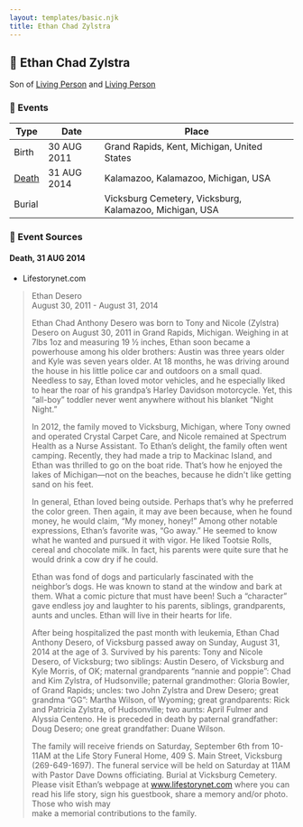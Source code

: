 ```yaml
---
layout: templates/basic.njk
title: Ethan Chad Zylstra
---
```

## 🔵 Ethan Chad Zylstra

Son of [Living Person](/people/5/59787254) and [Living Person](/people/1/11240493)

### 📆 Events

Type | Date | Place
------ | ------ | ------
Birth | 30 AUG 2011 | Grand Rapids, Kent, Michigan, United States
[Death](#event-event-3) | 31 AUG 2014 | Kalamazoo, Kalamazoo, Michigan, USA
Burial |  | Vicksburg Cemetery, Vicksburg, Kalamazoo, Michigan, USA

### 📰 Event Sources

#### <a id="event-event-3"></a> Death, 31 AUG 2014
* Lifestorynet.com
>   
  > Ethan Desero  
  > August 30, 2011 - August 31, 2014  
  >   
  > Ethan Chad Anthony Desero was born to Tony and Nicole (Zylstra) Desero on August 30, 2011 in Grand Rapids, Michigan. Weighing in at 7lbs 1oz and measuring 19 ½ inches, Ethan soon became a powerhouse among his older brothers: Austin was three years older and Kyle was seven years older. At 18 months, he was driving around the house in his little police car and outdoors on a small quad. Needless to say, Ethan loved motor vehicles, and he especially liked to hear the roar of his grandpa’s Harley Davidson motorcycle. Yet, this “all-boy” toddler never went anywhere without his blanket “Night Night.”  
  >   
  > In 2012, the family moved to Vicksburg, Michigan, where Tony owned and  operated Crystal Carpet Care, and Nicole remained at Spectrum Health as a Nurse Assistant. To Ethan’s delight, the family often went camping. Recently, they had made a trip to Mackinac Island, and Ethan was thrilled to go on the boat ride. That’s how he enjoyed the lakes of Michigan—not on the beaches, because he didn't like getting sand on his feet.  
  >   
  > In general, Ethan loved being outside. Perhaps that’s why he preferred the color green. Then again, it may ave been because, when he found money, he would claim, “My money, honey!” Among other notable expressions, Ethan’s favorite was, “Go away.” He seemed to know what he wanted and pursued it with vigor. He liked Tootsie Rolls, cereal and chocolate milk. In fact, his parents were quite sure that he would drink a cow dry if he could.   
  >   
  > Ethan was fond of dogs and particularly fascinated with the neighbor’s dogs. He was known to stand at the window and bark at them. What a comic picture that must have been! Such a “character” gave endless joy and laughter to his parents, siblings, grandparents, aunts and uncles. Ethan will live in their hearts for life.  
  >   
  > After being hospitalized the past month with leukemia, Ethan Chad Anthony Desero, of Vicksburg passed away on Sunday, August 31, 2014 at the age of 3. Survived by his parents: Tony and Nicole Desero, of Vicksburg; two siblings: Austin Desero, of Vicksburg and Kyle Morris, of OK; maternal grandparents “nannie and poppie”: Chad and Kim Zylstra, of Hudsonville; paternal grandmother: Gloria Bowler, of Grand Rapids; uncles: two John Zylstra and Drew Desero; great grandma “GG”: Martha Wilson, of Wyoming; great grandparents: Rick and Patricia Zylstra, of Hudsonville; two aunts: April Fulmer and Alyssia Centeno. He is preceded in death by paternal grandfather: Doug Desero; one great grandfather: Duane Wilson.  
  >   
  > The family will receive friends on Saturday, September 6th from 10-11AM at the Life Story Funeral Home, 409 S. Main Street, Vicksburg (269-649-1697). The funeral service will be held on Saturday at 11AM with Pastor Dave Downs officiating. Burial at Vicksburg Cemetery. Please visit Ethan’s webpage at www.lifestorynet.com where you can read his life story, sign his guestbook, share a memory and/or photo. Those who wish may  
  > make a memorial contributions to the family.
